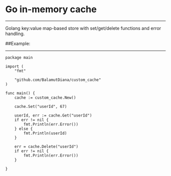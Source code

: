 # Go in-memory cache

---

Golang key:value map-based store with set/get/delete functions and error handling.


##Example:

---

```golang
package main

import (
	"fmt"

	"github.com/BalamutDiana/custom_cache"
)

func main() {
	cache := custom_cache.New()

	cache.Set("userId", 67)

	userId, err := cache.Get("userId")
	if err != nil {
		fmt.Println(err.Error())
	} else {
		fmt.Println(userId)
	}

	err = cache.Delete("userId")
	if err != nil {
		fmt.Println(err.Error())
	}

}

```
